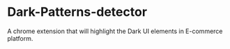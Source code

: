 # Dark-Patterns-detector
A chrome extension that will highlight the Dark UI elements in E-commerce platform.
